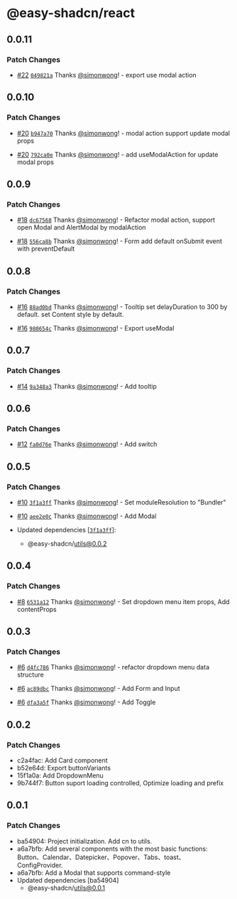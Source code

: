 # @easy-shadcn/react

## 0.0.11

### Patch Changes

- [#22](https://github.com/simonwong/easy-shadcn/pull/22) [`049821a`](https://github.com/simonwong/easy-shadcn/commit/049821afa37424f01034af828567d457ba051826) Thanks [@simonwong](https://github.com/simonwong)! - export use modal action

## 0.0.10

### Patch Changes

- [#20](https://github.com/simonwong/easy-shadcn/pull/20) [`b947a70`](https://github.com/simonwong/easy-shadcn/commit/b947a707a2644ace5e88481bba0f6d54914a90c4) Thanks [@simonwong](https://github.com/simonwong)! - modal action support update modal props

- [#20](https://github.com/simonwong/easy-shadcn/pull/20) [`792ca0e`](https://github.com/simonwong/easy-shadcn/commit/792ca0ecf7ba10d3a30b21429cc9d2c44257b10d) Thanks [@simonwong](https://github.com/simonwong)! - add useModalAction for update modal props

## 0.0.9

### Patch Changes

- [#18](https://github.com/simonwong/easy-shadcn/pull/18) [`dc67568`](https://github.com/simonwong/easy-shadcn/commit/dc675682403ad9c5d5abb356bc56d096c8d8feae) Thanks [@simonwong](https://github.com/simonwong)! - Refactor modal action, support open Modal and AlertModal by modalAction

- [#18](https://github.com/simonwong/easy-shadcn/pull/18) [`556ca8b`](https://github.com/simonwong/easy-shadcn/commit/556ca8b05229352212217015c3987c0e1046c004) Thanks [@simonwong](https://github.com/simonwong)! - Form add default onSubmit event with preventDefault

## 0.0.8

### Patch Changes

- [#16](https://github.com/simonwong/easy-shadcn/pull/16) [`88ad0bd`](https://github.com/simonwong/easy-shadcn/commit/88ad0bd08f4981d6221225af18675864c7c965aa) Thanks [@simonwong](https://github.com/simonwong)! - Tooltip set delayDuration to 300 by default. set Content style by default.

- [#16](https://github.com/simonwong/easy-shadcn/pull/16) [`980654c`](https://github.com/simonwong/easy-shadcn/commit/980654c679d36bb48c3a4961cb104912cb940970) Thanks [@simonwong](https://github.com/simonwong)! - Export useModal

## 0.0.7

### Patch Changes

- [#14](https://github.com/simonwong/easy-shadcn/pull/14) [`9a348a3`](https://github.com/simonwong/easy-shadcn/commit/9a348a3c05735a7315694570f4878243205a7f55) Thanks [@simonwong](https://github.com/simonwong)! - Add tooltip

## 0.0.6

### Patch Changes

- [#12](https://github.com/simonwong/easy-shadcn/pull/12) [`fa0d76e`](https://github.com/simonwong/easy-shadcn/commit/fa0d76e70439edcac69969dc0a6e68285f7895cf) Thanks [@simonwong](https://github.com/simonwong)! - Add switch

## 0.0.5

### Patch Changes

- [#10](https://github.com/simonwong/easy-shadcn/pull/10) [`3f1a3ff`](https://github.com/simonwong/easy-shadcn/commit/3f1a3ff9477482e437a3e9e7c13ffe51b663e3e5) Thanks [@simonwong](https://github.com/simonwong)! - Set moduleResolution to "Bundler"

- [#10](https://github.com/simonwong/easy-shadcn/pull/10) [`aee2e0c`](https://github.com/simonwong/easy-shadcn/commit/aee2e0ca9222cb74c9612bbe46e5fc6e84d2f2b5) Thanks [@simonwong](https://github.com/simonwong)! - Add Modal

- Updated dependencies [[`3f1a3ff`](https://github.com/simonwong/easy-shadcn/commit/3f1a3ff9477482e437a3e9e7c13ffe51b663e3e5)]:
  - @easy-shadcn/utils@0.0.2

## 0.0.4

### Patch Changes

- [#8](https://github.com/simonwong/easy-shadcn/pull/8) [`6531a12`](https://github.com/simonwong/easy-shadcn/commit/6531a126387179a0f6fb5955f7eead297bc77077) Thanks [@simonwong](https://github.com/simonwong)! - Set dropdown menu item props, Add contentProps

## 0.0.3

### Patch Changes

- [#6](https://github.com/simonwong/easy-shadcn/pull/6) [`d4fc786`](https://github.com/simonwong/easy-shadcn/commit/d4fc786ae90ab9c84acc2d4add92c9367b4953c3) Thanks [@simonwong](https://github.com/simonwong)! - refactor dropdown menu data structure

- [#6](https://github.com/simonwong/easy-shadcn/pull/6) [`ac89dbc`](https://github.com/simonwong/easy-shadcn/commit/ac89dbca963ccb18b021a42c1ae83dfda939c805) Thanks [@simonwong](https://github.com/simonwong)! - Add Form and Input

- [#6](https://github.com/simonwong/easy-shadcn/pull/6) [`dfa3a5f`](https://github.com/simonwong/easy-shadcn/commit/dfa3a5f62477d21bc40b694c353c92736c80d665) Thanks [@simonwong](https://github.com/simonwong)! - Add Toggle

## 0.0.2

### Patch Changes

- c2a4fac: Add Card component
- b52e64d: Export buttonVariants
- 15f1a0a: Add DropdownMenu
- 9b744f7: Button suport loading controlled, Optimize loading and prefix

## 0.0.1

### Patch Changes

- ba54904: Project initialization. Add cn to utils.
- a6a7bfb: Add several components with the most basic functions: Button、Calendar、Datepicker、Popover、Tabs、toast、ConfigProvider.
- a6a7bfb: Add a Modal that supports command-style
- Updated dependencies [ba54904]
  - @easy-shadcn/utils@0.0.1
